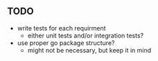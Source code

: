 ## TODO
- write tests for each requirment
  - either unit tests and/or integration tests?
- use proper go package structure?
  - might not be necessary, but keep it in mind
